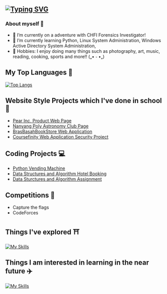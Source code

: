 ## [![Typing SVG](https://readme-typing-svg.herokuapp.com?font=Fira+Code&pause=1000&color=F7CCE7&width=435&lines=Helllooo!!+(%E0%B9%91%CB%83%E1%B4%97%CB%82)%EF%BB%AD)](https://git.io/typing-svg)

<!--
**Solaireis/Solaireis** is a ✨ _special_ ✨ repository because its `README.md` (this file) appears on your GitHub profile.

Here are some ideas to get you started: -->
### About myself 🌻
- 🔭 I’m currently on a adventure with CHFI Forensics Investigator!
- 🌱 I’m currently learning Python, Linux System Administration, Windows Active Directory System Administration,
- 🧋 Hobbies: I enjoy doing many things such as photography, art, music, reading, cooking, sports and more!! („• ֊ •„)



## My Top Languages 🌟
[![Top Langs](https://github-readme-stats.vercel.app/api/top-langs/?username=Solaireis&langs_count=10)](https://github.com/anuraghazra/github-readme-stats)

## Website Style Projects which I've done in school 🎉
- [Pear Inc, Product Web Page](https://github.com/Solaireis/PearInc)
- [Nanyang Poly Astronomy Club Page](https://github.com/Solaireis/NYP-ASTRO)
- [BrasBasahBookStore Web Application](https://github.com/Solaireis/1566-App-dev-Team-2)
- [Coursefinity Web Application Security Project](https://github.com/Solaireis/CWC-Application-Security-Project)

## Coding Projects 💻
- [Python Vending Machine](https://github.com/Solaireis/Vending-Machine/tree/main)
- [Data Structures and Algorithm Hotel Booking](https://github.com/Solaireis/DataStructures-Algorithms/tree/main/201520M_ASSN)
- [Data Sturctures and Algorithm Assignment](https://github.com/Solaireis/DataStructures-Algorithms/tree/main/DSA%20Submission%20Assignment%202)

## Competitions 🎯
- Capture the flags
- CodeForces

## Things I've explored ⛩️
[![My Skills](https://skillicons.dev/icons?i=js,html,css,python,azure,cloudflare,figma,gcp,mysql,powershell,flask,xd,bootstrap,ai,bash&theme=light)](https://skillicons.dev)

## Things I am interested in learning in the near future ✈️
[![My Skills](https://skillicons.dev/icons?i=aws,cpp,c,cs,docker,firebase,pytorch,selenium,tailwind,unreal,arduino&theme=light)](https://skillicons.dev)

